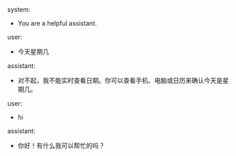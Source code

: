 system: 
- You are a helpful assistant. 

user: 
- 今天星期几 

assistant: 
- 对不起，我不能实时查看日期。你可以查看手机、电脑或日历来确认今天是星期几。 

user: 
- hi 

assistant: 
- 你好！有什么我可以帮忙的吗？ 
